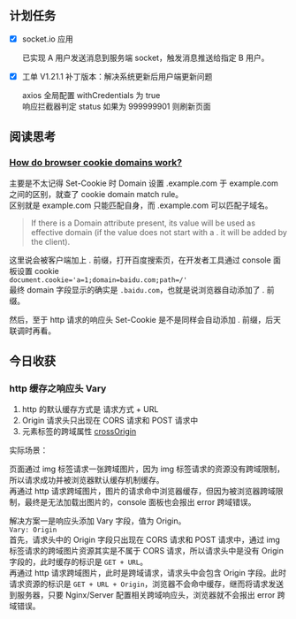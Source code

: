 ## 计划任务

- [x] socket.io 应用

  已实现 A 用户发送消息到服务端 socket，触发消息推送给指定 B 用户。

- [x] 工单 V1.21.1 补丁版本：解决系统更新后用户端更新问题

  axios 全局配置 withCredentials 为 true  
  响应拦截器判定 status 如果为 999999901 则刷新页面

## 阅读思考

### [How do browser cookie domains work?](https://stackoverflow.com/questions/1062963/how-do-browser-cookie-domains-work)

主要是不太记得 Set-Cookie 时 Domain 设置 .example.com 于 example.com 之间的区别，就查了 cookie domain match rule。  
区别就是 example.com 只能匹配自身，而 .example.com 可以匹配子域名。

> If there is a Domain attribute present, its value will be used as effective domain (if the value does not start with a . it will be added by the client).

这里说会被客户端加上 . 前缀，打开百度搜索页，在开发者工具通过 console 面板设置 cookie  
`document.cookie='a=1;domain=baidu.com;path=/'`  
最终 domain 字段显示的确实是 `.baidu.com`，也就是说浏览器自动添加了 . 前缀。

然后，至于 http 请求的响应头 Set-Cookie 是不是同样会自动添加 . 前缀，后天联调时再看。

## 今日收获

### http 缓存之响应头 Vary

1. http 的默认缓存方式是 请求方式 + URL
2. Origin 请求头只出现在 CORS 请求和 POST 请求中
3. 元素标签的跨域属性 [crossOrigin](https://developer.mozilla.org/zh-CN/docs/Web/HTML/CORS_settings_attributes)

实际场景：

页面通过 img 标签请求一张跨域图片，因为 img 标签请求的资源没有跨域限制，所以请求成功并被浏览器默认缓存机制缓存。  
再通过 http 请求跨域图片，图片的请求命中浏览器缓存，但因为被浏览器跨域限制，最终是无法加载出图片的，console 面板也会报出 error 跨域错误。

解决方案一是响应头添加 Vary 字段，值为 Origin。  
`Vary: Origin`  
首先，请求头中的 Origin 字段只出现在 CORS 请求和 POST 请求中，通过 img 标签请求的跨域图片资源其实是不属于 CORS 请求，所以请求头中是没有 Origin 字段的，此时缓存的标识是 `GET + URL`。  
再通过 http 请求跨域图片，此时是跨域请求，请求头中会包含 Origin 字段。此时请求资源的标识是 `GET + URL + Origin`，浏览器不会命中缓存，继而将请求发送到服务器，只要 Nginx/Server 配置相关跨域响应头，浏览器就不会报出 error 跨域错误。
